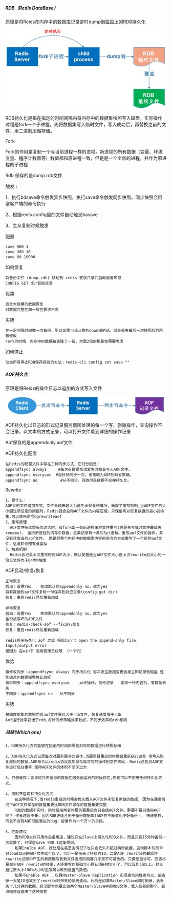 ##### RDB（Redis DataBase）

原理是将Reids在内存中的数据库记录定时dump到磁盘上的RDB持久化

![img](../..\java-senior-pro\resource\RDB持久化.png)

​	RDB持久化是指在指定的时间间隔内将内存中的数据集快照写入磁盘，实际操作过程是fork一个子进程，先将数据集写入临时文件，写入成功后，再替换之前的文件，用二进制压缩存储。

Fork

Fork的作用是复制一个与当前进程一样的进程。新进程的所有数据（变量、环境变量、程序计数器等）数值都和原进程一致，但是是一个全新的进程，并作为原进程的子进程

Rdb 保存的是dump.rdb文件



触发：

1、执行bdsave命令触发异步快照，执行save命令触发同步快照，同步快照会阻塞客户端的命令执行

2、根据redis.config里的文件自动触发basave

3、主从复制时候触发



配置

```shell
save 900 1
save 300 10
save 60 10000
```

如何恢复

```
将备份文件 (dump.rdb) 移动到 redis 安装目录并启动服务即可
CONFIG GET dir获取目录
```

优势

```
适合大规模的数据恢复
对数据完整性和一致性要求不高
```

劣势

```
在一定间隔时间做一次备份，所以如果redis意外down掉的话，就会丢失最后一次快照后的所有修改
Fork的时候，内存中的数据被克隆了一份，大致2倍的膨胀性需要考虑
```

如何停止

```
动态所有停止RDB保存规则的方法：redis-cli config set save ""
```





##### AOF持久化

原理是将Reids的操作日志以追加的方式写入文件

![img](../..\java-senior-pro\resource\AOF持久化.png)

​	AOF持久化以日志的形式记录服务器所处理的每一个写、删除操作，查询操作不会记录，以文本的方式记录，可以打开文件看到详细的操作记录



Aof保存的是appendonly.aof文件

AOF持久化配置

```
在Redis的配置文件中存在三种同步方式，它们分别是：
appendfsync always     #每次有数据修改发生时都会写入AOF文件。
appendfsync everysec  #每秒钟同步一次，该策略为AOF的缺省策略。
appendfsync no          #从不同步。高效但是数据不会被持久化。
```

Rewrite

```
1、是什么：
AOF采用文件追加方式，文件会越来越大为避免出现此种情况，新增了重写机制,当AOF文件的大小超过所设定的阈值时，Redis就会启动AOF文件的内容压缩，只保留可以恢复数据的最小指令集.可以使用命令bgrewriteaof
2、重写原理
  AOF文件持续增长而过大时，会fork出一条新进程来将文件重写(也是先写临时文件最后再rename)， 遍历新进程的内存中数据，每条记录有一条的Set语句。重写aof文件的操作，并没有读取旧的aof文件， 而是将整个内存中的数据库内容用命令的方式重写了一个新的aof文件，这点和快照有点类似
3、触发机制
  Redis会记录上次重写时的AOF大小，默认配置是当AOF文件大小是上次rewrite后大小的一倍且文件大于64M时触发
```

AOF启动/修复/恢复

```shell
正常恢复
启动：设置Yes	修改默认的appendonly no，改为yes
将有数据的aof文件复制一份保存到对应目录(config get dir)
恢复：重启redis然后重新加载

异常恢复
启动：设置Yes	修改默认的appendonly no，改为yes
备份被写坏的AOF文件
修复：Redis-check-aof --fix进行修复
恢复：重启redis然后重新加载

redis启用持久化 aof 之后 报错Can't open the append-only file: Input/output error 
是因为 在win下 没用管理员权限 （一个坑）
```

优势

```
每修改同步：appendfsync always 同步持久化 每次发生数据变更会被立即记录到磁盘 性能较差但数据完整性比较好
每秒同步：appendfsync everysec    异步操作，每秒记录   如果一秒内宕机，有数据丢失
不同步：appendfsync no   从不同步
```

劣势

```
相同数据集的数据而言aof文件要远大于rdb文件，恢复速度慢于rdb
Aof运行效率要慢于rdb,每秒同步策略效率较好，不同步效率和rdb相同
```





##### 总结(Which one)

```
1、RDB持久化方式能够在指定的时间间隔能对你的数据进行快照存储

2、AOF持久化方式记录每次对服务器写的操作,当服务器重启的时候会重新执行这些 命令来恢复原始的数据,AOF命令以redis协议追加保存每次写的操作到文件末尾. Redis还能对AOF文件进行后台重写,使得AOF文件的体积不至于过大

3、只做缓存：如果你只希望你的数据在服务器运行的时候存在,你也可以不使用任何持久化方式.

4、同时开启两种持久化方式
    在这种情况下,当redis重启的时候会优先载入AOF文件来恢复原始的数据, 因为在通常情况下AOF文件保存的数据集要比RDB文件保存的数据集要完整.
    RDB的数据不实时，同时使用两者时服务器重启也只会找AOF文件。那要不要只使用AOF呢？ 作者建议不要，因为RDB更适合用于备份数据库(AOF在不断变化不好备份)， 快速重启，而且不会有AOF可能潜在的bug，留着作为一个万一的手段。
    
5、性能建议
	因为RDB文件只用作后备用途，建议只在Slave上持久化RDB文件，而且只要15分钟备份一次就够了，只保留save 900 1这条规则。
	如果Enalbe AOF，好处是在最恶劣情况下也只会丢失不超过两秒数据，启动脚本较简单只load自己的AOF文件就可以了。代价一是带来了持续的IO，二是AOF rewrite的最后将rewrite过程中产生的新数据写到新文件造成的阻塞几乎是不可避免的。只要硬盘许可，应该尽量减少AOF rewrite的频率，AOF重写的基础大小默认值64M太小了，可以设到5G以上。默认超过原大小100%大小时重写可以改到适当的数值。
	如果不Enable AOF ，仅靠Master-Slave Replication 实现高可用性也可以。能省掉一大笔IO也减少了rewrite时带来的系统波动。代价是如果Master/Slave同时倒掉，会丢失十几分钟的数据，启动脚本也要比较两个Master/Slave中的RDB文件，载入较新的那个。新浪微博就选用了这种架构
```

